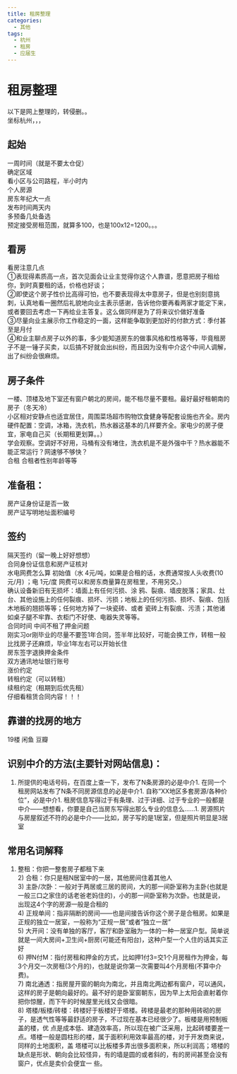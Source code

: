 ```yaml
---
title: 租房整理
categories:
  - 其他
tags:
  - 杭州
  - 租房
  - 应届生
---
```


# 租房整理

以下是网上整理的，转侵删。。 <br/> 坐标杭州，，，

## 起始

一周时间（就是不要太仓促） <br/> 确定区域 <br/> 看小区与公司路程，半小时内 <br/> 个人房源 <br/> 房东年纪大一点 <br/> 发布时间两天内 <br/> 多预备几处备选 <br/> 预定接受房租范围，就算多100，也是100x12=1200。。。

## 看房

看房注意几点 <br/> ①表现得素质高一点，首次见面会让业主觉得你这个人靠谱，愿意把房子租给你，到时真要租的话，价格也好谈； <br/> ②即使这个房子性价比高得可怕，也不要表现得太中意房子，但是也别刻意挑刺，认真地看一圈然后礼貌地向业主表示感谢，告诉他你要再看两家才能定下来，或者要回去考虑一下再给业主答复。这么做同样是为了将来议价做好准备 <br/> ③尽量向业主展示你工作稳定的一面，这样能争取到更加好的付款方式：季付甚至是月付 <br/> ④和业主聊点房子以外的事，多少能知道房东的做事风格和性格等等，毕竟租房子不是一锤子买卖，以后搞不好就会出纠纷，而且因为没有中介这个中间人调解，出了纠纷会很麻烦。

## 房子条件

一楼、顶楼及地下室还有窗户朝北的房间，能不租尽量不要租。最好最好租朝南的房子（冬天冷） <br/> 小区相对安静点也适宜居住，周围菜场超市购物饮食健身等配套设施也齐全。房内硬件配置：空调，冰箱，洗衣机，热水器这基本的几样要齐全。家电少的房子便宜，家电自己买（长期租更划算。。） <br/> 学会观察。空调好不好用，马桶有没有堵住，洗衣机是不是外强中干？热水器能不能正常运行？网速够不够快？ <br/> 合租 合租者性别年龄等等

## 准备租：

房产证身份证是否一致 <br/> 房产证写明地址面积编号

## 签约

隔天签约（留一晚上好好想想） <br/> 合同身份证信息和房产证核对 <br/> 水电网费怎么算 初始值（水 4元/吨，如果是合租的话，水费通常按人头收费(10元/月) ；电 1元/度 网费可以和房东商量算在房租里，不用另交。） <br/> 确认设备新旧有无损坏：墙面上有任何污损、涂 鸦、裂痕、墙皮脱落；家具、灶台、其他设施上的任何裂痕、损坏、污损；地板上的任何污损、损坏、裂痕、包括木地板的翘损等等；任何地方掉了一块瓷砖、或者 瓷砖上有裂痕、污渍；其他诸如桌子腿不牢靠、衣柜门不好使、电器失灵等等。 <br/> 合同时间 中间不租了押金问题 <br/> 刚实习or刚毕业的尽量不要签1年合同，签半年比较好，可能会换工作，转租一般比找房子还麻烦，毕业1年左右可以开始长住 <br/> 房东签字退换押金条件 <br/> 双方通讯地址银行账号 <br/> 涨价约定 <br/> 转租约定（可以转租） <br/> 续租约定（租期到后优先租） <br/> 仔细看租赁合同内容！！！

## 靠谱的找房的地方

19楼 闲鱼 豆瓣

## 识别中介的方法(主要针对网站信息)：
1. 所提供的电话号码，在百度上查一下，发布了N条房源的必是中介1. 在同一个租房网站发布了N条不同房源信息的必是中介1. 自称“XX地区多套房源/各种价位”，必是中介1. 租房信息写得过于有条理、过于详细、过于专业的一般都是中介——想想看，你要是自己当房东写得出那么专业的信息么……1. 房源照片与房屋叙述不符的必是中介——比如，房子写的是1居室，但是照片明显是3居室
## 常用名词解释

1) 整租：你把一整套房子都租下来 <br/> 2) 合租：你只是租N居室中的一居，其他房间住着其他人 <br/> 3) 主卧/次卧：一般对于两居或三居的房间，大的那一间卧室称为主卧(也就是一般三口之家住的话老爸老妈住的)，小的那一间卧室称为次卧。也就是说，出现这4个字的房源一般是合租的 <br/> 4) 正规单间：指非隔断的房间——也是间接告诉你这个房子是合租房。如果是正规的独立一居室，一般称为“正规一居”或者“独立一居” <br/> 5) 大开间：没有单独的客厅，客厅和卧室融为一体的一种一居室户型。简单说就是一间大房间+卫生间+厨房(可能还有阳台)，这种户型一个人住的话其实正好 <br/> 6) 押N付M：指付房租和押金的方式，比如押1付3=交1个月房租作为押金，每3个月交一次房租(3个月的)，也就是说你第一次需要叫4个月房租(不算中介费)。 <br/> 7) 南北通透：指房屋开窗的朝向为南北，并且南北两边都有窗户，可以通风，这样的房子是朝向最好的。最不好的是卧室窗朝东，因为早上太阳会直射着你把你惊醒，而下午的时候屋里光线又会很暗。 <br/> 8) 塔楼/板楼/砖楼：砖楼好于板楼好于塔楼。砖楼是最老的那种用砖砌的房子，是透气性等等最舒适的房子，不过现在基本已经很少了。板楼是用预制板盖的楼，优 点是成本低、建造效率高，所以现在被广泛采用，比起砖楼要差一点。塔楼一般是圆柱形的楼，属于面积利用效率最高的楼，对于开发商来说，同样的土地面积，盖 塔楼可以比板楼多弄出很多面积来，所以利润高；塔楼的缺点是形状、朝向会比较怪异，有的墙是圆的或者斜的，有的房间甚至会没有窗户，优点是卖价会便宜一 些。

